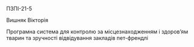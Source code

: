 ПЗПІ-21-5  

Вишняк Вікторія  

Програмна система для контролю за місцезнаходженням і здоров’ям тварин та зручності відвідування закладів пет-френдлі  
